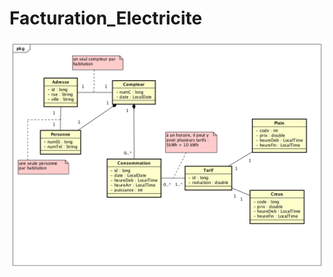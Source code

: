 # Facturation_Electricite

![alt text](https://github.com/CLacaile/Facturation_Electricite/blob/master/uml/Model4.png)
